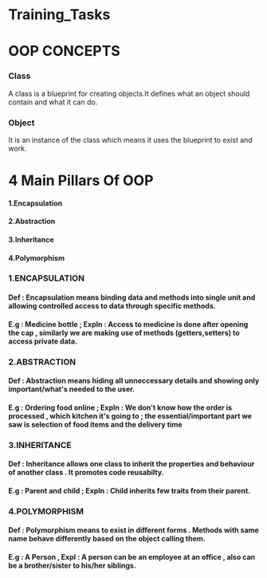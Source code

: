 # Training_Tasks

# OOP CONCEPTS 

### Class 
A class is a blueprint for creating objects.It defines what an object should contain and what it can do.

### Object
It is an instance of the class which means it uses the blueprint to exist and work.

# 4 Main Pillars Of OOP

#### 1.Encapsulation
#### 2.Abstraction
#### 3.Inheritance
#### 4.Polymorphism

### 1.ENCAPSULATION 
#### Def : Encapsulation means binding data and methods into single unit and allowing controlled access to data through specific methods.
#### E.g : Medicine bottle ; Expln : Access to medicine is done after opening the cap , similarly we are making use of methods (getters,setters) to access private data.

### 2.ABSTRACTION 
#### Def : Abstraction means hiding all unneccessary details and showing only important/what's needed to the user.
#### E.g : Ordering food online ; Expln : We don't know how the order is processed , which kitchen it's going to ; the essential/important part we saw is selection of food items and the delivery time

### 3.INHERITANCE
#### Def : Inheritance allows one class to inherit the properties and behaviour of another class . It promotes code reusabilty.
#### E.g : Parent and child ; Expln : Child inherits few traits from their parent.

### 4.POLYMORPHISM 
#### Def : Polymorphism means to exist in different forms . Methods with same name behave differently based on the object calling them.
#### E.g : A Person , Expl : A person can be an employee at an office , also can be a brother/sister to his/her siblings.

